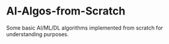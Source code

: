 # Al-Algos-from-Scratch
Some basic AI/ML/DL algorithms implemented from scratch for understanding purposes.
